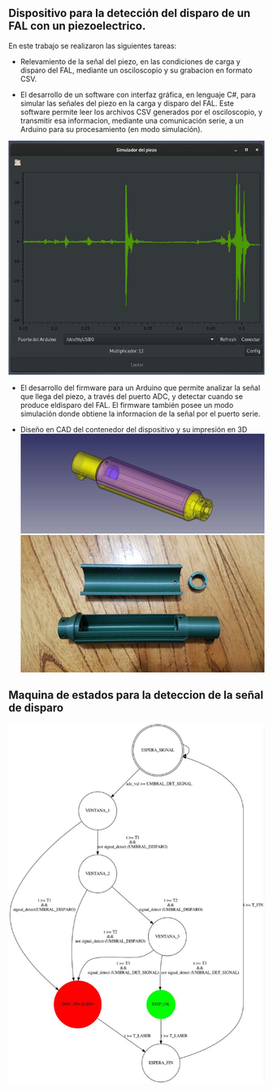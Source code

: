 Dispositivo para la detección del disparo de un FAL con un piezoelectrico.
--------------------------------------------------------------------------

En este trabajo se realizaron las siguientes tareas:

* Relevamiento de la señal del piezo, en las condiciones de carga y disparo del FAL, mediante un osciloscopio y su grabacion en formato CSV.

* El desarrollo de un software con interfaz gráfica, en lenguaje C#, 
para simular las señales del piezo en la carga y disparo del FAL.
Este software permite leer los archivos CSV generados por el osciloscopio, y transmitir esa informacion, mediante una comunicación serie, a un Arduino para su procesamiento (en modo simulación).    

![GUI](gui.jpg)

* El desarrollo del firmware para un Arduino que permite analizar la señal que llega del piezo, a través del puerto ADC, y detectar cuando se produce eldisparo del FAL.
El firmware también posee un modo simulación donde obtiene la informacion de la señal por el puerto serie.  

* Diseño en CAD del contenedor del dispositivo y su impresión en 3D
![Mecanica](cad.jpg)
![Mecanica2](inserto_ir.jpg)

Maquina de estados para la deteccion de la señal de disparo
-----------------------------------------------------------

![FSM](fsm.jpg)


